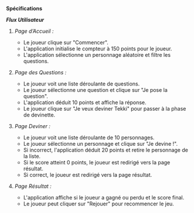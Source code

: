 **Spécifications**



***Flux Utilisateur***

1. *Page d’Accueil :*
   - Le joueur clique sur "Commencer".
   - L'application initialise le compteur à 150 points pour le joueur.
   - L'application sélectionne un personnage aléatoire et filtre les questions.

2. *Page des Questions :*
   - Le joueur voit une liste déroulante de questions.
   - Le joueur sélectionne une question et clique sur "Je pose la question".
   - L'application déduit 10 points et affiche la réponse.
   - Le joueur clique sur "Je veux deviner Tekki" pour passer à la phase de devinette.

3. *Page Deviner :*
   - Le joueur voit une liste déroulante de 10 personnages.
   - Le joueur sélectionne un personnage et clique sur "Je devine !".
   - Si incorrect, l'application déduit 20 points et retire le personnage de la liste.
   - Si le score atteint 0 points, le joueur est redirigé vers la page résultat.
   - Si correct, le joueur est redirigé vers la page résultat.

4. *Page Résultat :*
   - L'application affiche si le joueur a gagné ou perdu et le score final.
   - Le joueur peut cliquer sur "Rejouer" pour recommencer le jeu.



